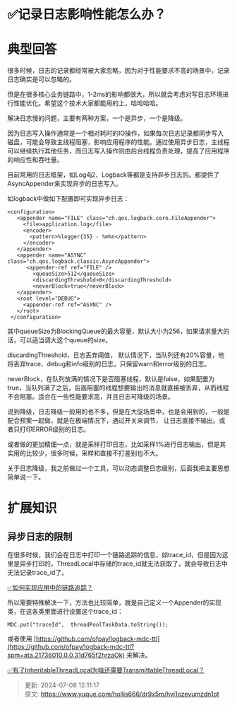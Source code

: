 # ✅记录日志影响性能怎么办？

# 典型回答


很多时候，日志的记录都经常被大家忽略，因为对于性能要求不高的场景中，记录日志确实是可以忽略的。



但是在很多核心业务链路中，1-2ms的影响都很大，所以就会考虑对写日志环境进行性能优化。希望这个技术大家都能用的上，哈哈哈哈。



解决日志慢的问题，主要有两种方案，一个是异步，一个是降级。



因为日志写入操作通常是一个相对耗时的IO操作，如果每次日志记录都同步写入磁盘，可能会导致主线程阻塞，影响应用程序的性能。通过使用异步日志，主线程可以继续执行其他任务，而日志写入操作则由后台线程负责处理，提高了应用程序的响应性和吞吐量。



目前常用的日志框架，如Log4j2、Logback等都是支持异步日志的。都提供了AsyncAppender来实现异步的日志写入。



如logback中做如下配置即可实现异步日志：



```plain
<configuration>
   <appender name="FILE" class="ch.qos.logback.core.FileAppender">
     <file>application.log</file>
     <encoder>
       <pattern>%logger{35} - %m%n</pattern>
     </encoder>
   </appender>
   <appender name="ASYNC" class="ch.qos.logback.classic.AsyncAppender">
      <appender-ref ref="FILE" />
        <queueSize>512</queueSize>
        <discardingThreshold>0</discardingThreshold>
        <neverBlock>true</neverBlock>
   </appender>
   <root level="DEBUG">
     <appender-ref ref="ASYNC" />
   </root>
 </configuration>
```



其中queueSize为BlockingQueue的最大容量，默认大小为256，如果请求量大的话，可以适当调大这个queue的size。



discardingThreshold，日志丢弃阈值， 默认情况下，当队列还有20%容量，他将丢弃trace、debug和info级别的日志，只保留warn和error级别的日志。



neverBlock，在队列放满的情况下是否阻塞线程，默认是false，如果配置为true，当队列满了之后，后面阻塞的线程想要输出的消息就直接被丢弃，从而线程不会阻塞。适合在一些性能要求高，并且日志可降级的场景。



说到降级，日志降级一般用的也不多，但是在大促场景中，也是会用到的，一般是配合预案一起做，就是在极端情况下，通过开关来调节， 让日志直接不输出。或者只打印ERROR级别的日志。



或者做的更加精细一点，就是采样打印日志，比如采样1%进行日志输出，但是其实用的比较少，很多时候，采样和直接不打差别也不大。



关于日志降级，我之前做过一个工具，可以动态调整日志级别，后面我把主要思想简单说一下。





# 扩展知识


## 异步日志的限制


在很多时候，我们会在日志中打印一个链路追踪的信息，如trace_id，但是因为这里是异步打印的，ThreadLocal中存储的trace_id就无法获取了，就会导致日志中无法记录trace_id了。



[✅如何实现应用中的链路追踪？](https://www.yuque.com/hollis666/dr9x5m/nnl88aqknhx2v76c)



所以需要特殊解决一下，方法也比较简单，就是自己定义一个Appender的实现类，在这各类里面进行设置这个trace_id：



```plain
MDC.put("traceId",  threadPoolTaskData.toString());
```



或者使用 [https://github.com/ofpay/logback-mdc-ttl](https://github.com/ofpay/logback-mdc-ttl?spm=ata.21736010.0.0.31d765f2hrzaOk) 来解决。



[✅有了InheritableThreadLocal为啥还需要TransmittableThreadLocal？](https://www.yuque.com/hollis666/dr9x5m/fucuuyqoqv8rdkpr)



> 更新: 2024-07-08 12:11:17  
> 原文: <https://www.yuque.com/hollis666/dr9x5m/hyi1ozevumzdn1ot>